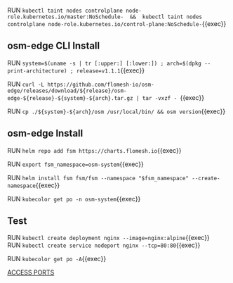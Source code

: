 RUN `kubectl taint nodes controlplane node-role.kubernetes.io/master:NoSchedule-  &&  kubectl taint nodes controlplane node-role.kubernetes.io/control-plane:NoSchedule-`{{exec}}   

## osm-edge CLI Install  

RUN `system=$(uname -s | tr [:upper:] [:lower:]) ; arch=$(dpkg --print-architecture) ; release=v1.1.1`{{exec}}   

RUN `curl -L https://github.com/flomesh-io/osm-edge/releases/download/${release}/osm-edge-${release}-${system}-${arch}.tar.gz | tar -vxzf -
`{{exec}} 

RUN `cp ./${system}-${arch}/osm /usr/local/bin/ && osm version`{{exec}} 


## osm-edge Install   

RUN `helm repo add fsm https://charts.flomesh.io`{{exec}}   

RUN `export fsm_namespace=osm-system`{{exec}}   

RUN `helm install fsm fsm/fsm --namespace "$fsm_namespace" --create-namespace`{{exec}}  

RUN `kubecolor get po -n osm-system`{{exec}}  




## Test 
RUN `kubectl create deployment nginx --image=nginx:alpine`{{exec}}   
RUN `kubectl create service nodeport nginx --tcp=80:80`{{exec}}   

RUN `kubecolor get po -A`{{exec}}    



[ACCESS PORTS]({{TRAFFIC_SELECTOR}})
